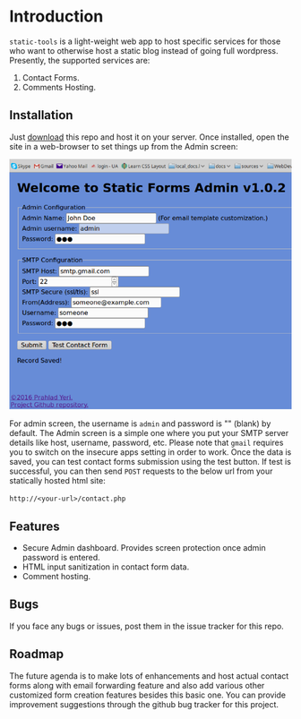 # Introduction
`static-tools` is a light-weight web app to host specific services for those who want to otherwise host a static blog instead of going full wordpress. Presently, the supported services are:

1. Contact Forms.
2. Comments Hosting.

## Installation

Just [download](https://github.com/prahladyeri/static-tools/archive/master.zip) this repo and host it on your server. Once installed, open the site in a web-browser to set things up from the Admin screen:

![Admin screen](/StaticFormsAdmin.png)

For admin screen, the username is `admin` and password is "" (blank) by default. The Admin screen is a simple one where you put your SMTP server details like host, username, password, etc. Please note that `gmail` requires you to switch on the insecure apps setting in order to work. Once the data is saved, you can test contact forms submission using the test button. If test is successful, you can then send `POST` requests to the below url from your statically hosted html site:

`http://<your-url>/contact.php`

## Features

- Secure Admin dashboard. Provides screen protection once admin password is entered.
- HTML input sanitization in contact form data.
- Comment hosting.

## Bugs

If you face any bugs or issues, post them in the issue tracker for this repo.

## Roadmap

The future agenda is to make lots of enhancements and host actual contact forms along with email forwarding feature and also add various other customized form creation features besides this basic one. You can provide improvement suggestions through the github bug tracker for this project.

